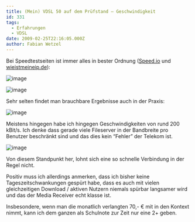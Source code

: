 ```yaml
---
title: (Mein) VDSL 50 auf dem Prüfstand – Geschwindigkeit
id: 331
tags:
  - Erfahrungen
  - VDSL
date: 2009-02-25T22:16:05.000Z
author: Fabian Wetzel
---
```


Bei Speedtestseiten ist immer alles in bester Ordnung ([Speed.io](http://Speed.io) und [wieistmeineip.de](http://wieistmeineip.de)):

![image](https://az275061.vo.msecnd.net/blogmedia/2009/02/image11.png "image")

![image](https://az275061.vo.msecnd.net/blogmedia/2009/02/image12.png "image")

Sehr selten findet man brauchbare Ergebnisse auch in der Praxis:

![image](https://az275061.vo.msecnd.net/blogmedia/2009/02/image13.png "image")

Meistens hingegen habe ich hingegen Geschwindigkeiten von rund 200 kBit/s. Ich denke dass gerade viele Fileserver in der Bandbreite pro Benutzer beschränkt sind und das dies kein “Fehler” der Telekom ist.

![image](https://az275061.vo.msecnd.net/blogmedia/2009/02/image14.png "image")

Von diesem Standpunkt her, lohnt sich eine so schnelle Verbindung in der Regel nicht.

Positiv muss ich allerdings anmerken, dass ich bisher keine Tageszeitschwankungen gespürt habe, dass es auch mit vielen gleichzeitigen Download / aktiven Nutzern niemals spürbar langsamer wird und das der Media Receiver echt klasse ist.

Insbesondere, wenn man die monatlich verlangten 70,- € mit in den Kontext nimmt, kann ich dem ganzen als Schulnote zur Zeit nur eine 2+ geben.
